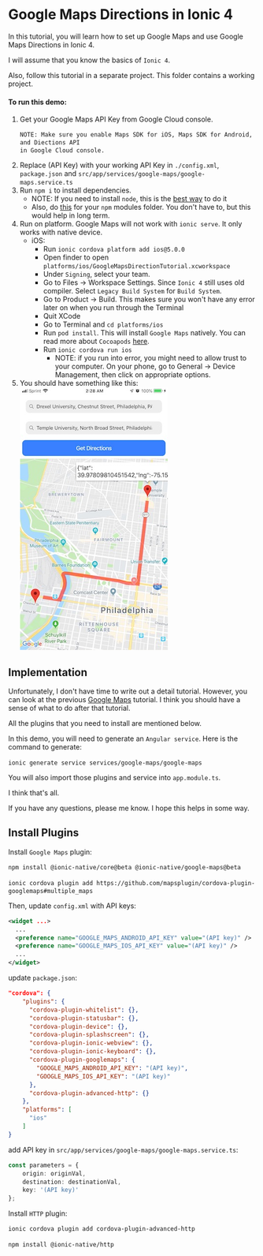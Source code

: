 # Google Maps Directions in Ionic 4

In this tutorial, you will learn how to set up Google Maps and use Google Maps Directions in Ionic 4. 

I will assume that you know the basics of `Ionic 4`.

Also, follow this tutorial in a separate project. This folder contains a working project.


#### To run this demo:
1. Get your Google Maps API Key from Google Cloud console.
    ``` 
    NOTE: Make sure you enable Maps SDK for iOS, Maps SDK for Android, and Diections API 
    in Google Cloud console.
    ```
2. Replace (API Key) with your working API Key in `./config.xml`, `package.json` and 
`src/app/services/google-maps/google-maps.service.ts`
3. Run `npm i` to install dependencies. 
    - NOTE: If you need to install `node`, this is the [best way](https://yoember.com/nodejs/the-best-way-to-install-node-js/) to do it
    - Also, do [this](https://docs.npmjs.com/resolving-eacces-permissions-errors-when-installing-packages-globally)
    for your `npm` modules folder. You don't have to, but this would help in long term.
4. Run on platform. Google Maps will not work with `ionic serve`. It only works with native device.
    - iOS:
        - Run `ionic cordova platform add ios@5.0.0`
        - Open finder to open `platforms/ios/GoogleMapsDirectionTutorial.xcworkspace`
        - Under `Signing`, select your team.
        - Go to Files -> Workspace Settings. Since `Ionic 4` still uses old compiler.
        Select `Legacy Build System` for `Build System`.
        - Go to Product -> Build. This makes sure you won't have any error later on when you run through
        the Terminal
        - Quit XCode
        - Go to Terminal and `cd platforms/ios`
        - Run `pod install`. This will install `Google Maps` natively. 
        You can read more about `Cocoapods` [here](https://cocoapods.org/).
        - Run `ionic cordova run ios`
            - NOTE: if you run into error, you might need to allow trust to your computer. 
            On your phone, go to General -> Device Management, then click on appropriate options.
5. You should have something like this: <br>
![alt text](./src/assets/demo.jpeg "Demo")




## Implementation

Unfortunately, I don't have time to write out a detail tutorial. However, you can look at the previous
[Google Maps](https://github.com/drexel-cci-ci/ionic-google-maps-tutorial) tutorial. I think you should
have a sense of what to do after that tutorial.

All the plugins that you need to install are mentioned below. 

In this demo, you will need to generate an `Angular service`. Here is the command to generate:

`ionic generate service services/google-maps/google-maps`

You will also import those plugins and service into `app.module.ts`.

I think that's all. 

If you have any questions, please me know. I hope this helps in some way. 



## Install Plugins

Install `Google Maps` plugin:
```
npm install @ionic-native/core@beta @ionic-native/google-maps@beta

ionic cordova plugin add https://github.com/mapsplugin/cordova-plugin-googlemaps#multiple_maps
```

Then, update `config.xml` with API keys:
```xml
<widget ...>
  ...
  <preference name="GOOGLE_MAPS_ANDROID_API_KEY" value="(API key)" />
  <preference name="GOOGLE_MAPS_IOS_API_KEY" value="(API key)" />
  ...
</widget>
```

update `package.json`:
```json
"cordova": {
    "plugins": {
      "cordova-plugin-whitelist": {},
      "cordova-plugin-statusbar": {},
      "cordova-plugin-device": {},
      "cordova-plugin-splashscreen": {},
      "cordova-plugin-ionic-webview": {},
      "cordova-plugin-ionic-keyboard": {},
      "cordova-plugin-googlemaps": {
        "GOOGLE_MAPS_ANDROID_API_KEY": "(API key)",
        "GOOGLE_MAPS_IOS_API_KEY": "(API key)"
      },
      "cordova-plugin-advanced-http": {}
    },
    "platforms": [
      "ios"
    ]
}
```

add API key in `src/app/services/google-maps/google-maps.service.ts`:

```typescript
const parameters = {
    origin: originVal,
    destination: destinationVal,
    key: '(API key)'
};
```



Install `HTTP` plugin:
```
ionic cordova plugin add cordova-plugin-advanced-http

npm install @ionic-native/http
```
